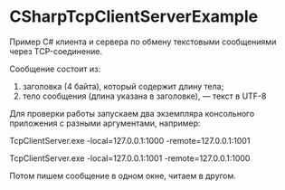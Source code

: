 # CSharpTcpClientServerExample

Пример C# клиента и сервера по обмену текстовыми сообщениями через TCP-соединение.

Сообщение состоит из:
1) заголовка (4 байта), который содержит длину тела;
2) тело сообщения (длина указана в заголовке), — текст в UTF-8

Для проверки работы запускаем два экземпляра консольного приложения с разными аргументами, например:

TcpClientServer.exe -local=127.0.0.1:1000 -remote=127.0.0.1:1001

TcpClientServer.exe -local=127.0.0.1:1001 -remote=127.0.0.1:1000

Потом пишем сообщение в одном окне, читаем в другом.
